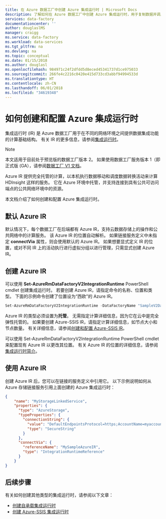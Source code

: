 ```yaml
---
title: 在 Azure 数据工厂中创建 Azure 集成运行时 | Microsoft Docs
description: 了解如何在 Azure 数据工厂中创建 Azure 集成运行时，用于复制数据并调度转换活动。
services: data-factory
documentationcenter: ''
author: douglaslMS
manager: craigg
ms.service: data-factory
ms.workload: data-services
ms.tgt_pltfrm: na
ms.devlang: na
ms.topic: conceptual
ms.date: 01/15/2018
ms.author: douglasl
ms.openlocfilehash: 984971c24f2dfdd5d8eced45341737d1ce975033
ms.sourcegitcommit: 266fe4c2216c0420e415d733cd3abbf94994533d
ms.translationtype: HT
ms.contentlocale: zh-CN
ms.lasthandoff: 06/01/2018
ms.locfileid: "34619348"
---
```

# <a name="how-to-create-and-configure-azure-integration-runtime"></a>如何创建和配置 Azure 集成运行时
集成运行时 (IR) 是 Azure 数据工厂用于在不同的网络环境之间提供数据集成功能的计算基础结构。 有关 IR 的更多信息，请参阅[集成运行时](concepts-integration-runtime.md)。

> [!NOTE]
> 本文适用于目前处于预览版的数据工厂版本 2。 如果使用数据工厂服务版本 1（即正式版 (GA），请参阅[数据工厂 V1 文档](v1/data-factory-introduction.md)。

Azure IR 提供完全托管的计算，以本机执行数据移动和调度数据转换活动来计算 HDInsight 这样的服务。 它在 Azure 环境中托管，并支持连接到具有公共可访问端点的公共网络环境中的资源。

本文档介绍了如何创建和配置 Azure 集成运行时。 

## <a name="default-azure-ir"></a>默认 Azure IR
默认情况下，每个数据工厂在后端都有 Azure IR，支持云数据存储上的操作和公共网络中的计算服务。 该 Azure IR 的位置自动解析。 如果链接服务定义中未指定 **connectVia** 属性，则会使用默认的 Azure IR。 如果想要显式定义 IR 的位置，或对不同 IR 上的活动执行进行虚拟分组以进行管理，只需显式创建 Azure IR。 

## <a name="create-azure-ir"></a>创建 Azure IR
可以使用 **Set-AzureRmDataFactoryV2IntegrationRuntime** PowerShell cmdlet 创建集成运行时。 若要创建 Azure IR，请指定命令的名称、位置和类型。 下面的示例命令创建了位置设为“西欧”的 Azure IR。

```powershell
Set-AzureRmDataFactoryV2IntegrationRuntime -DataFactoryName "SampleV2DataFactory1" -Name "MySampleAzureIR" -ResourceGroupName "ADFV2SampleRG" -Type Managed -Location "West Europe"
```  
Azure IR 的类型必须设置为**托管**。 无需指定计算详细信息，因为它在云中是完全弹性托管的。 如果要创建 Azure-SSIS IR，请指定计算详细信息，如节点大小和节点数量。 有关详细信息，请参阅[创建和配置 Azure-SSIS IR](create-azure-ssis-integration-runtime.md)。

可以使用 Set-AzureRmDataFactoryV2IntegrationRuntime PowerShell cmdlet 来配置现有 Azure IR 以更改其位置。 有关 Azure IR 的位置的详细信息，请参阅[集成运行时简介](concepts-integration-runtime.md)。

## <a name="use-azure-ir"></a>使用 Azure IR

创建 Azure IR 后，您可以在链接的服务定义中引用它。 以下示例说明如何从 Azure 存储链接服务引用上面创建的 Azure 集成运行时：  

```json
{
    "name": "MyStorageLinkedService",
    "properties": {
      "type": "AzureStorage",
      "typeProperties": {
        "connectionString": {
          "value": "DefaultEndpointsProtocol=https;AccountName=myaccountname;AccountKey=...",
          "type": "SecureString"
        }
      },
      "connectVia": {
        "referenceName": "MySampleAzureIR",
        "type": "IntegrationRuntimeReference"
      }   
    }
}

```

## <a name="next-steps"></a>后续步骤
有关如何创建其他类型的集成运行时，请参阅以下文章：

- [创建自承载集成运行时](create-self-hosted-integration-runtime.md)
- [创建 Azure-SSIS 集成运行时](create-azure-ssis-integration-runtime.md)
 

